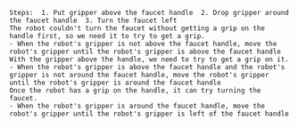 
    Steps:  1. Put gripper above the faucet handle  2. Drop gripper around the faucet handle  3. Turn the faucet left
    The robot couldn't turn the faucet without getting a grip on the handle first, so we need it to try to get a grip.
    - When the robot's gripper is not above the faucet handle, move the robot's gripper until the robot's gripper is above the faucet handle
    With the gripper above the handle, we need to try to get a grip on it.
    - When the robot's gripper is above the faucet handle and the robot's gripper is not around the faucet handle, move the robot's gripper until the robot's gripper is around the faucet handle
    Once the robot has a grip on the handle, it can try turning the faucet.
    - When the robot's gripper is around the faucet handle, move the robot's gripper until the robot's gripper is left of the faucet handle